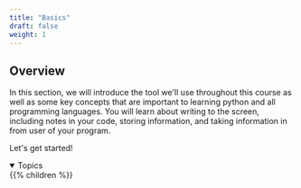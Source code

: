 ```yaml
---
title: "Basics"
draft: false
weight: 1
---
```


## Overview

In this section, we will introduce the tool we'll use throughout this course as well as some key concepts that are important to learning python and all programming languages. You will learn about writing to the screen, including notes in your code, storing information, and taking information in from user of your program. 

Let's get started!

<details open>
<summary>Topics</summary>
{{% children %}}
</details>